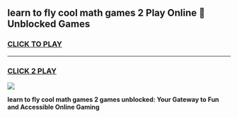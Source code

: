 
## learn to fly cool math games 2 Play Online 👋 Unblocked Games
<h3>
<a href="https://news.freeplayer.one?title=learn_to_fly_cool_math_games_2&ref=17CMG">CLICK TO PLAY</a></h3>
<hr>

<h3>
<a href="https://news.freeplayer.one?title=learn_to_fly_cool_math_games_2&ref=17CMG">CLICK 2 PLAY</a>
  
</h3>

<a href="https://news.freeplayer.one?title=learn_to_fly_cool_math_games_2&ref=17CMG/"><img src="https://clearcache.store/games.png"></a>


**learn to fly cool math games 2 games unblocked: Your Gateway to Fun and Accessible Online Gaming**
